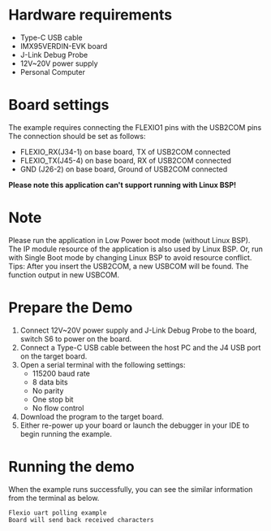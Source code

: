 Hardware requirements
=====================
- Type-C USB cable
- IMX95VERDIN-EVK  board
- J-Link Debug Probe
- 12V~20V power supply
- Personal Computer

Board settings
============
The example requires connecting the FLEXIO1 pins with the USB2COM pins
The connection should be set as follows:
- FLEXIO_RX(J34-1) on base board, TX of USB2COM connected
- FLEXIO_TX(J45-4) on base board, RX of USB2COM connected
- GND      (J26-2) on base board, Ground of USB2COM connected

**Please note this application can't support running with Linux BSP!**

Note
====
Please run the application in Low Power boot mode (without Linux BSP).
The IP module resource of the application is also used by Linux BSP.
Or, run with Single Boot mode by changing Linux BSP to avoid resource
conflict.
Tips: After you insert the USB2COM, a new USBCOM will be found. The function output in new USBCOM.

Prepare the Demo
===============
1.  Connect 12V~20V power supply and J-Link Debug Probe to the board, switch S6 to power on the board.
2.  Connect a Type-C USB cable between the host PC and the J4 USB port on the target board.
3.  Open a serial terminal with the following settings:
    - 115200 baud rate
    - 8 data bits
    - No parity
    - One stop bit
    - No flow control
4.  Download the program to the target board.
5.  Either re-power up your board or launch the debugger in your IDE to begin running the example.

Running the demo
================
When the example runs successfully, you can see the similar information from the terminal as below.

~~~~~~~~~~~~~~~~~~~~~
Flexio uart polling example
Board will send back received characters
~~~~~~~~~~~~~~~~~~~~~
